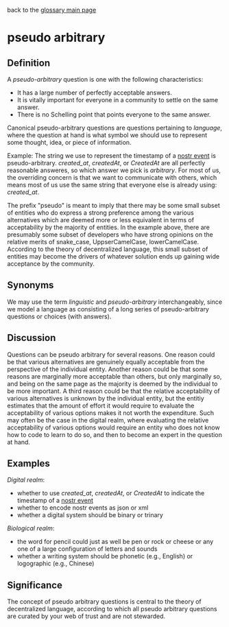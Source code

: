 back to the [glossary main page](https://github.com/wds4/tapestry-protocol/blob/main/glossary/README.md)

pseudo arbitrary
=====

## Definition 

A *pseudo-arbitrary* question is one with the following characteristics:
- It has a large number of perfectly acceptable answers.
- It is vitally important for everyone in a community to settle on the same answer.
- There is no Schelling point that points everyone to the same answer.

Canonical pseudo-arbitrary questions are questions pertaining to _language_, where the question at hand is what symbol we should use to represent some thought, idea, or piece of information.

Example: The string we use to represent the timestamp of a [nostr event](https://github.com/nostr-protocol/nips/blob/master/01.md) is pseudo-arbitrary. *created_at*, *createdAt*, or *CreatedAt* are all perfectly reasonable answeres, so which answer we pick is _arbitrary_. For most of us, the overriding concern is that we want to communicate with others, which means most of us use the same string that everyone else is already using: *created_at*.

The prefix "pseudo" is meant to imply that there may be some small subset of entities who do express a strong preference among the various alternatives which are deemed more or less equivalent in terms of acceptability by the majority of entities. In the example above, there are presumably some subset of developers who have strong opinions on the relative merits of snake_case, UppserCamelCase, lowerCamelCase. According to the theory of decentralized language, this small subset of entities may become the drivers of whatever solution ends up gaining wide acceptance by the community.

## Synonyms

We may use the term *linguistic* and *pseudo-arbitrary* interchangeably, since we model a language as consisting of a long series of pseudo-arbitrary questions or choices (with answers).

## Discussion

Questions can be pseudo arbitrary for several reasons. One reason could be that various alternatives are genuinely equally acceptable from the perspective of the individual entity. Another reason could be that some reasons are marginally more acceptable than others, but only marginally so, and being on the same page as the majority is deemed by the individual to be more important. A third reason could be that the relative acceptability of various alternatives is unknown by the individual entity, but the entitiy estimates that the amount of effort it would require to evaluate the acceptability of various options makes it not worth the expenditure. Such may often be the case in the digital realm, where evaluating the relative acceptability of various options would require an entity who does not know how to code to learn to do so, and then to become an expert in the question at hand.

## Examples

*Digital realm*:
- whether to use *created_at*, *createdAt*, or *CreatedAt* to indicate the timestamp of a [nostr event](https://github.com/nostr-protocol/nips/blob/master/01.md)
- whether to encode nostr events as json or xml
- whether a digital system should be binary or trinary

*Biological realm*:
- the word for pencil could just as well be pen or rock or cheese or any one of a large configuration of letters and sounds
- whether a writing system should be phonetic (e.g., English) or logographic (e.g., Chinese)

## Significance

The concept of pseudo arbitrary questions is central to the theory of decentralized language, according to which all pseudo arbitrary questions are curated by your web of trust and are not stewarded.
